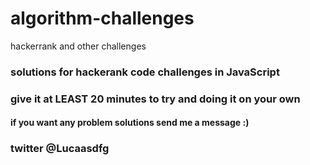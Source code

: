 # algorithm-challenges
hackerrank and other challenges

### solutions for hackerank code challenges in JavaScript

### give it at LEAST 20 minutes to try and doing it on your own 


#### if you want any problem solutions send me a message :)


### twitter @Lucaasdfg
